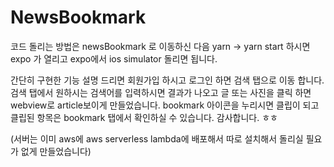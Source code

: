 # NewsBookmark

코드 돌리는 방법은 newsBookmark 로 이동하신 다음 yarn -> yarn start 하시면
expo 가 열리고 expo에서 ios simulator 돌리면 됩니다.

간단히 구현한 기능 설명 드리면
회원가입 하시고 로그인 하면 검색 탭으로 이동 합니다. 검색 탭에서 원하시는 검색어를 입력하시면 결과가 나오고
글 또는 사진을 클릭 하면 webview로 article보이게 만들었습니다.
bookmark 아이콘을 누리시면 클립이 되고 클립된 항목은 bookmark 탭에서 확인하실 수 있습니다. 감사합니다. ㅎㅎ

(서버는 이미 aws에 aws serverless lambda에 배포해서 따로 설치해서 돌리실 필요가 없게 만들었습니다)
